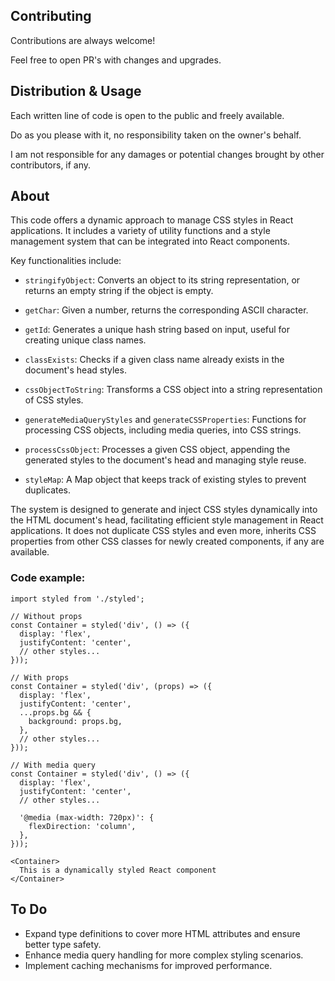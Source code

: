 ## Contributing

Contributions are always welcome!

Feel free to open PR's with changes and upgrades.

## Distribution & Usage

Each written line of code is open to the public and freely available.

Do as you please with it, no responsibility taken on the owner's behalf.

I am not responsible for any damages or potential changes brought by other contributors, if any.

## About

This code offers a dynamic approach to manage CSS styles in React applications. It includes a variety of utility functions and a style management system that can be integrated into React components.

Key functionalities include:

- `stringifyObject`: Converts an object to its string representation, or returns an empty string if the object is empty.

- `getChar`: Given a number, returns the corresponding ASCII character.

- `getId`: Generates a unique hash string based on input, useful for creating unique class names.

- `classExists`: Checks if a given class name already exists in the document's head styles.

- `cssObjectToString`: Transforms a CSS object into a string representation of CSS styles.

- `generateMediaQueryStyles` and `generateCSSProperties`: Functions for processing CSS objects, including media queries, into CSS strings.

- `processCssObject`: Processes a given CSS object, appending the generated styles to the document's head and managing style reuse.

- `styleMap`: A Map object that keeps track of existing styles to prevent duplicates.

The system is designed to generate and inject CSS styles dynamically into the HTML document's head, facilitating efficient style management in React applications.
It does not duplicate CSS styles and even more, inherits CSS properties from other CSS classes for newly created components, if any are available.

### Code example:

```
import styled from './styled';

// Without props
const Container = styled('div', () => ({
  display: 'flex',
  justifyContent: 'center',
  // other styles...
}));

// With props
const Container = styled('div', (props) => ({
  display: 'flex',
  justifyContent: 'center',
  ...props.bg && {
    background: props.bg,
  },
  // other styles...
}));

// With media query
const Container = styled('div', () => ({
  display: 'flex',
  justifyContent: 'center',
  // other styles...

  '@media (max-width: 720px)': {  
    flexDirection: 'column',
  },
}));

<Container>
  This is a dynamically styled React component
</Container>
```

## To Do
- Expand type definitions to cover more HTML attributes and ensure better type safety.
- Enhance media query handling for more complex styling scenarios.
- Implement caching mechanisms for improved performance.
